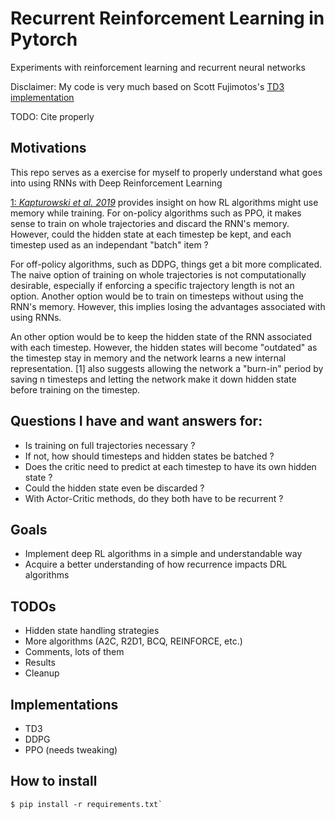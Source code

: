 # Recurrent Reinforcement Learning in Pytorch
Experiments with reinforcement learning and recurrent neural networks

Disclaimer: My code is very much based on Scott Fujimotos's [TD3 implementation](https://github.com/sfujim/TD3)

TODO: Cite properly

## Motivations
This repo serves as a exercise for myself to properly understand what goes into using RNNs with Deep Reinforcement Learning

[1: _Kapturowski et al. 2019_](https://openreview.net/pdf?id=r1lyTjAqYX) provides insight on how RL algorithms might use memory while training. 
For on-policy algorithms such as PPO, it makes sense to train on whole trajectories and discard the RNN's memory. However, could the hidden state at each timestep be kept, and each timestep used as an independant "batch" item ?

For off-policy algorithms, such as DDPG, things get a bit more complicated. The naive option of training on whole trajectories is not computationally desirable, especially if enforcing a specific trajectory length is not an option. Another option would be to train on timesteps without using the RNN's memory. However, this implies losing the advantages associated with using RNNs.

An other option would be to keep the hidden state of the RNN associated with each timestep. However, the hidden states will become "outdated" as the timestep stay in memory and the network learns a new internal representation. [1] also suggests allowing the network a "burn-in" period by saving n timesteps and letting the network make it down hidden state before training on the timestep.

## Questions I have and want answers for:
- Is training on full trajectories necessary ?
- If not, how should timesteps and hidden states be batched ?
- Does the critic need to predict at each timestep to have its own hidden state ?
- Could the hidden state even be discarded ?
- With Actor-Critic methods, do they both have to be recurrent ?

## Goals
- Implement deep RL algorithms in a simple and understandable way
- Acquire a better understanding of how recurrence impacts DRL algorithms

## TODOs
- Hidden state handling strategies
- More algorithms (A2C, R2D1, BCQ, REINFORCE, etc.)
- Comments, lots of them
- Results
- Cleanup

## Implementations
- TD3
- DDPG
- PPO (needs tweaking)

## How to install
```
$ pip install -r requirements.txt`
```
  
